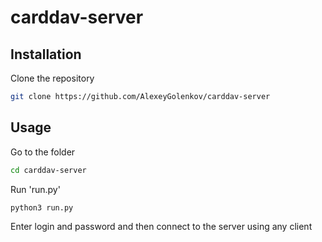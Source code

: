 # carddav-server

## Installation

Clone the repository

```bash
git clone https://github.com/AlexeyGolenkov/carddav-server
```

## Usage

Go to the folder

```bash
cd carddav-server
```

Run 'run.py'
```bash
python3 run.py
```

Enter login and password and then connect to the server using any client

